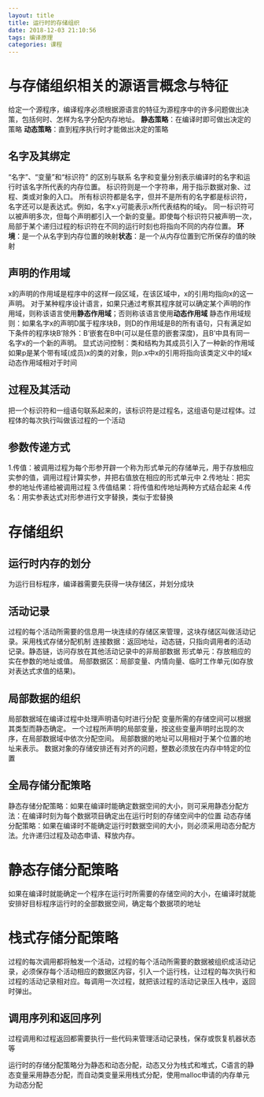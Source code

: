 ```yaml
---
layout: title
title: 运行时的存储组织
date: 2018-12-03 21:10:56
tags: 编译原理
categories: 课程
---
```

# 与存储组织相关的源语言概念与特征
给定一个源程序，编译程序必须根据源语言的特征为源程序中的许多问题做出决策，包括何时、怎样为名字分配内存地址。
**静态策略**：在编译时即可做出决定的策略
**动态策略**：直到程序执行时才能做出决定的策略
 <!--more--> 
## 名字及其绑定
“名字”、“变量”和“标识符” 的区别与联系
名字和变量分别表示编译时的名字和运行时该名字所代表的内存位置。 
标识符则是一个字符串，用于指示数据对象、过程、类或对象的入口。 
所有标识符都是名字，但并不是所有的名字都是标识符，名字还可以是表达式。例如，名字x.y可能表示x所代表结构的域y。 
同一标识符可以被声明多次，但每个声明都引入一个新的变量。即使每个标识符只被声明一次，局部于某个递归过程的标识符在不同的运行时刻也将指向不同的内存位置。
**环境**：是一个从名字到内存位置的映射**状态**：是一个从内存位置到它所保存的值的映射
## 声明的作用域
x的声明的作用域是程序中的这样一段区域，在该区域中，x的引用均指向x的这一声明。
对于某种程序设计语言，如果只通过考察其程序就可以确定某个声明的作用域，则称该语言使用**静态作用域**；否则称该语言使用**动态作用域**
静态作用域规则：如果名字x的声明D属于程序块B，则D的作用域是B的所有语句，只有满足如下条件的程序块B’除外：B’嵌套在B中(可以是任意的嵌套深度)，且B’中具有同一名字x的一个新的声明。
显式访问控制：类和结构为其成员引入了一种新的作用域如果p是某个带有域(成员)x的类的对象，则p.x中x的引用将指向该类定义中的域x
动态作用域相对于时间
## 过程及其活动
把一个标识符和一组语句联系起来的，该标识符是过程名，这组语句是过程体。过程体的每次执行叫做该过程的一个活动
## 参数传递方式
1.传值：被调用过程为每个形参开辟一个称为形式单元的存储单元，用于存放相应实参的值，调用过程计算实参，并把右值放在相应的形式单元中
2.传地址：把实参的地址传递给被调用过程
3.传值结果：将传值和传地址两种方式结合起来
4.传名：用实参表达式对形参进行文字替换，类似于宏替换
# 存储组织
## 运行时内存的划分
为运行目标程序，编译器需要先获得一块存储区，并划分成块
## 活动记录
过程的每个活动所需要的信息用一块连续的存储区来管理，这块存储区叫做活动记录。采用栈式存储分配机制
连接数据：返回地址，动态链，只指向调用者的活动记录。静态链，访问存放在其他活动记录中的非局部数据
形式单元：存放相应的实在参数的地址或值。
局部数据区：局部变量、内情向量、临时工作单元(如存放对表达式求值的结果)。
## 局部数据的组织
局部数据域在编译过程中处理声明语句时进行分配
变量所需的存储空间可以根据其类型而静态确定。
一个过程所声明的局部变量，按这些变量声明时出现的次序，在局部数据域中依次分配空间。 
局部数据的地址可以用相对于某个位置的地址来表示。
数据对象的存储安排还有对齐的问题，整数必须放在内存中特定的位置
## 全局存储分配策略
静态存储分配策略：如果在编译时能确定数据空间的大小，则可采用静态分配方法：在编译时刻为每个数据项目确定出在运行时刻的存储空间中的位置
动态存储分配策略：如果在编译时不能确定运行时数据空间的大小，则必须采用动态分配方法。允许递归过程及动态申请、释放内存。
# 静态存储分配策略
如果在编译时就能确定一个程序在运行时所需要的存储空间的大小，在编译时就能安排好目标程序运行时的全部数据空间，确定每个数据项的地址
# 栈式存储分配策略
过程的每次调用都将触发一个活动，过程的每个活动所需要的数据被组织成活动记录，必须保存每个活动相应的数据区内容，引入一个运行栈，让过程的每次执行和过程的活动记录相对应。每调用一次过程，就把该过程的活动记录压入栈中，返回时弹出。
## 调用序列和返回序列
过程调用和过程返回都需要执行一些代码来管理活动记录栈，保存或恢复机器状态等

运行时的存储分配策略分为静态和动态分配，动态又分为栈式和堆式，C语言的静态变量采用静态分配，而自动类变量采用栈式分配，使用malloc申请的内存单元为动态分配